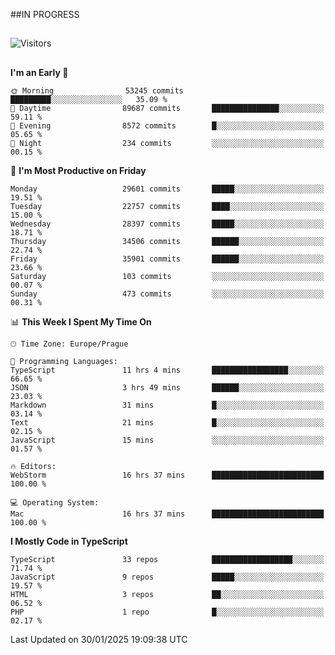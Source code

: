 ##IN PROGRESS
##
![Visitors](https://komarev.com/ghpvc/?username=petrbui&style=for-the-badge&label=Visitors+👀)



##
<!--
[![My GitHub stats](https://github-readme-stats.vercel.app/api?username=petrbui&theme=github_dark)](https://github.com/anuraghazra/github-readme-stats)

[![My wakatime stats](https://github-readme-stats.vercel.app/api/wakatime?username=petrbui&theme=github_dark)](https://github.com/anuraghazra/github-readme-stats)
-->
<!--START_SECTION:waka-->
**I'm an Early 🐤** 

```text
🌞 Morning                53245 commits       █████████░░░░░░░░░░░░░░░░   35.09 % 
🌆 Daytime                89687 commits       ███████████████░░░░░░░░░░   59.11 % 
🌃 Evening                8572 commits        █░░░░░░░░░░░░░░░░░░░░░░░░   05.65 % 
🌙 Night                  234 commits         ░░░░░░░░░░░░░░░░░░░░░░░░░   00.15 % 
```
📅 **I'm Most Productive on Friday** 

```text
Monday                   29601 commits       █████░░░░░░░░░░░░░░░░░░░░   19.51 % 
Tuesday                  22757 commits       ████░░░░░░░░░░░░░░░░░░░░░   15.00 % 
Wednesday                28397 commits       █████░░░░░░░░░░░░░░░░░░░░   18.71 % 
Thursday                 34506 commits       ██████░░░░░░░░░░░░░░░░░░░   22.74 % 
Friday                   35901 commits       ██████░░░░░░░░░░░░░░░░░░░   23.66 % 
Saturday                 103 commits         ░░░░░░░░░░░░░░░░░░░░░░░░░   00.07 % 
Sunday                   473 commits         ░░░░░░░░░░░░░░░░░░░░░░░░░   00.31 % 
```


📊 **This Week I Spent My Time On** 

```text
🕑︎ Time Zone: Europe/Prague

💬 Programming Languages: 
TypeScript               11 hrs 4 mins       █████████████████░░░░░░░░   66.65 % 
JSON                     3 hrs 49 mins       ██████░░░░░░░░░░░░░░░░░░░   23.03 % 
Markdown                 31 mins             █░░░░░░░░░░░░░░░░░░░░░░░░   03.14 % 
Text                     21 mins             █░░░░░░░░░░░░░░░░░░░░░░░░   02.15 % 
JavaScript               15 mins             ░░░░░░░░░░░░░░░░░░░░░░░░░   01.57 % 

🔥 Editors: 
WebStorm                 16 hrs 37 mins      █████████████████████████   100.00 % 

💻 Operating System: 
Mac                      16 hrs 37 mins      █████████████████████████   100.00 % 
```

**I Mostly Code in TypeScript** 

```text
TypeScript               33 repos            ██████████████████░░░░░░░   71.74 % 
JavaScript               9 repos             █████░░░░░░░░░░░░░░░░░░░░   19.57 % 
HTML                     3 repos             ██░░░░░░░░░░░░░░░░░░░░░░░   06.52 % 
PHP                      1 repo              █░░░░░░░░░░░░░░░░░░░░░░░░   02.17 % 
```




 Last Updated on 30/01/2025 19:09:38 UTC
<!--END_SECTION:waka-->
